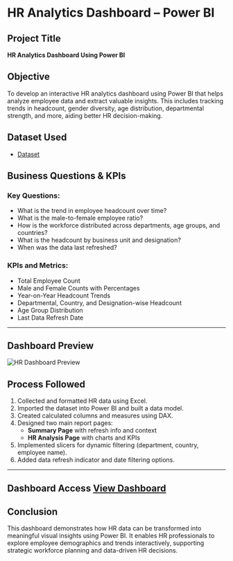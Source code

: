 # HR Analytics Dashboard – Power BI

## Project Title
**HR Analytics Dashboard Using Power BI**

## Objective
To develop an interactive HR analytics dashboard using Power BI that helps analyze employee data and extract valuable insights. This includes tracking trends in headcount, gender diversity, age distribution, departmental strength, and more, aiding better HR decision-making.



## Dataset Used
- <a href="https://github.com/aswin43210/HR-HC-Analysis-Dashboard/blob/main/Employee%20Data.xlsx">Dataset</a>


## Business Questions & KPIs

### Key Questions:
- What is the trend in employee headcount over time?
- What is the male-to-female employee ratio?
- How is the workforce distributed across departments, age groups, and countries?
- What is the headcount by business unit and designation?
- When was the data last refreshed?

### KPIs and Metrics:
- Total Employee Count
- Male and Female Counts with Percentages
- Year-on-Year Headcount Trends
- Departmental, Country, and Designation-wise Headcount
- Age Group Distribution
- Last Data Refresh Date

---

## Dashboard Preview

![HR Dashboard Preview](https://raw.githubusercontent.com/your-username/your-repo-name/main/screenshots/hr_dashboard_preview.png)

## Process Followed

1. Collected and formatted HR data using Excel.
2. Imported the dataset into Power BI and built a data model.
3. Created calculated columns and measures using DAX.
4. Designed two main report pages:
   - **Summary Page** with refresh info and context
   - **HR Analysis Page** with charts and KPIs
5. Implemented slicers for dynamic filtering (department, country, employee name).
6. Added data refresh indicator and date filtering options.

---

## Dashboard Access <a href="  ">View Dashboard</a>




## Conclusion

This dashboard demonstrates how HR data can be transformed into meaningful visual insights using Power BI. It enables HR professionals to explore employee demographics and trends interactively, supporting strategic workforce planning and data-driven HR decisions.
